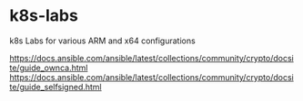 # k8s-labs
k8s Labs for various ARM and x64 configurations

https://docs.ansible.com/ansible/latest/collections/community/crypto/docsite/guide_ownca.html
https://docs.ansible.com/ansible/latest/collections/community/crypto/docsite/guide_selfsigned.html